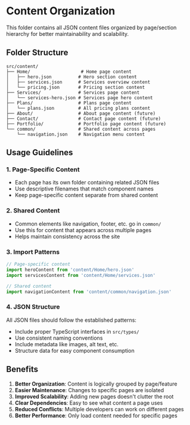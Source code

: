 # Content Organization

This folder contains all JSON content files organized by page/section hierarchy for better maintainability and scalability.

## Folder Structure

```
src/content/
├── Home/                   # Home page content
│   ├── hero.json          # Hero section content
│   ├── services.json      # Services overview content  
│   └── pricing.json       # Pricing section content
├── Services/              # Services page content
│   └── services-hero.json # Services page hero content
├── Plans/                 # Plans page content
│   └── plans.json         # All pricing plans content
├── About/                 # About page content (future)
├── Contact/               # Contact page content (future)
├── Portfolio/             # Portfolio page content (future)
└── common/                # Shared content across pages
    └── navigation.json    # Navigation menu content
```

## Usage Guidelines

### 1. Page-Specific Content
- Each page has its own folder containing related JSON files
- Use descriptive filenames that match component names
- Keep page-specific content separate from shared content

### 2. Shared Content
- Common elements like navigation, footer, etc. go in `common/`
- Use this for content that appears across multiple pages
- Helps maintain consistency across the site

### 3. Import Patterns
```typescript
// Page-specific content
import heroContent from 'content/Home/hero.json'
import servicesContent from 'content/Home/services.json'

// Shared content  
import navigationContent from 'content/common/navigation.json'
```

### 4. JSON Structure
All JSON files should follow the established patterns:
- Include proper TypeScript interfaces in `src/types/`
- Use consistent naming conventions
- Include metadata like images, alt text, etc.
- Structure data for easy component consumption

## Benefits

1. **Better Organization**: Content is logically grouped by page/feature
2. **Easier Maintenance**: Changes to specific pages are isolated
3. **Improved Scalability**: Adding new pages doesn't clutter the root
4. **Clear Dependencies**: Easy to see what content a page uses
5. **Reduced Conflicts**: Multiple developers can work on different pages
6. **Better Performance**: Only load content needed for specific pages 